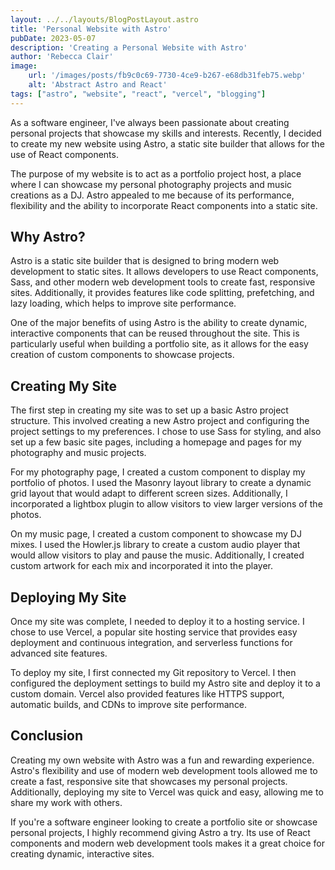 ```yaml
---
layout: ../../layouts/BlogPostLayout.astro
title: 'Personal Website with Astro'
pubDate: 2023-05-07
description: 'Creating a Personal Website with Astro'
author: 'Rebecca Clair'
image:
    url: '/images/posts/fb9c0c69-7730-4ce9-b267-e68db31feb75.webp'
    alt: 'Abstract Astro and React'
tags: ["astro", "website", "react", "vercel", "blogging"]
---
```


As a software engineer, I've always been passionate about creating personal projects that showcase my skills and interests. Recently, I decided to create my new website using Astro, a static site builder that allows for the use of React components.

The purpose of my website is to act as a portfolio project host, a place where I can showcase my personal photography projects and music creations as a DJ. Astro appealed to me because of its performance, flexibility and the ability to incorporate React components into a static site.

## Why Astro?

Astro is a static site builder that is designed to bring modern web development to static sites. It allows developers to use React components, Sass, and other modern web development tools to create fast, responsive sites. Additionally, it provides features like code splitting, prefetching, and lazy loading, which helps to improve site performance.

One of the major benefits of using Astro is the ability to create dynamic, interactive components that can be reused throughout the site. This is particularly useful when building a portfolio site, as it allows for the easy creation of custom components to showcase projects.

## Creating My Site

The first step in creating my site was to set up a basic Astro project structure. This involved creating a new Astro project and configuring the project settings to my preferences. I chose to use Sass for styling, and also set up a few basic site pages, including a homepage and pages for my photography and music projects.

For my photography page, I created a custom component to display my portfolio of photos. I used the Masonry layout library to create a dynamic grid layout that would adapt to different screen sizes. Additionally, I incorporated a lightbox plugin to allow visitors to view larger versions of the photos.

On my music page, I created a custom component to showcase my DJ mixes. I used the Howler.js library to create a custom audio player that would allow visitors to play and pause the music. Additionally, I created custom artwork for each mix and incorporated it into the player.

## Deploying My Site

Once my site was complete, I needed to deploy it to a hosting service. I chose to use Vercel, a popular site hosting service that provides easy deployment and continuous integration, and serverless functions for advanced site features.

To deploy my site, I first connected my Git repository to Vercel. I then configured the deployment settings to build my Astro site and deploy it to a custom domain. Vercel also provided features like HTTPS support, automatic builds, and CDNs to improve site performance.

## Conclusion

Creating my own website with Astro was a fun and rewarding experience. Astro's flexibility and use of modern web development tools allowed me to create a fast, responsive site that showcases my personal projects. Additionally, deploying my site to Vercel was quick and easy, allowing me to share my work with others.

If you're a software engineer looking to create a portfolio site or showcase personal projects, I highly recommend giving Astro a try. Its use of React components and modern web development tools makes it a great choice for creating dynamic, interactive sites.
